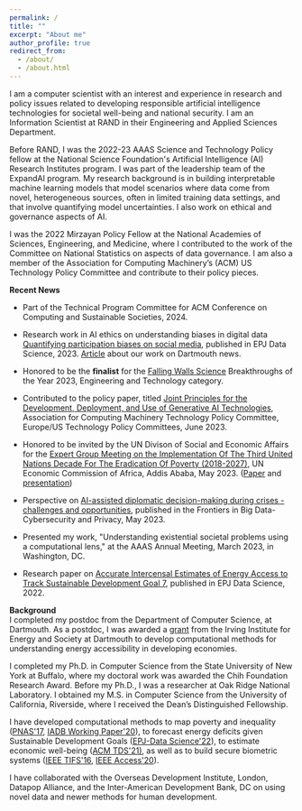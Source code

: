 ```yaml
---
permalink: /
title: ""
excerpt: "About me"
author_profile: true
redirect_from: 
  - /about/
  - /about.html
---
```

I am a computer scientist with an interest and experience in research and policy issues related to developing responsible artificial intelligence technologies for societal well-being and national security. I am an Information Scientist at RAND in their Engineering and Applied Sciences Department. 

Before RAND, I was the 2022-23 AAAS Science and Technology Policy fellow at the National Science Foundation's Artificial Intelligence (AI) Research Institutes program. I was part of the leadership team of the ExpandAI program. My research background is in building interpretable machine learning models that model scenarios where data come from novel, heterogeneous sources, often in limited training data settings, and that involve quantifying model uncertainties. I also work on ethical and governance aspects of AI. 

I was the 2022 Mirzayan Policy Fellow at the National Academies of Sciences, Engineering, and Medicine, where I contributed to the work of the Committee on National Statistics on aspects of data governance. I am also a member of the Association for Computing Machinery’s (ACM) US Technology Policy Committee and contribute to their policy pieces.

<b> Recent News</b> 
* Part of the Technical Program Committee for ACM Conference on Computing and Sustainable Societies, 2024.
* Research work in AI ethics on understanding biases in digital data <a href="https://epjdatascience.springeropen.com/articles/10.1140/epjds/s13688-023-00405-6">Quantifying participation biases on social media</a>, published in EPJ Data Science, 2023. <a href="https://home.dartmouth.edu/news/2023/09/defining-participation-bias-social-media">Article</a> about our work on Dartmouth news.

* Honored to be the <b>finalist</b> for the <a href="https://falling-walls.com/science-summit/finalists/">Falling Walls Science</a> Breakthroughs of the Year 2023, Engineering and Technology category.

* Contributed to the policy paper, titled <a href="https://www.acm.org/binaries/content/assets/public-policy/ustpc-approved-generative-ai-principles">Joint Principles for the Development, Deployment, and Use of Generative AI Technologies</a>, Association for Computing Machinery Technology Policy Committee, Europe/US Technology Policy Committees, June 2023.

* Honored to be invited by the UN Divison of Social and Economic Affairs for the <a href="https://social.desa.un.org/events/egm-third-un-decade-eradication-poverty">Expert Group Meeting on the Implementation Of The Third United Nations Decade For The Eradication Of Poverty (2018-2027)</a>, UN Economic Commission of Africa, Addis Ababa, May 2023. (<a href="https://social.desa.un.org/sites/default/files/inline-files/POKHRIYAL_Paper.rev_.pdf">Paper</a> and <a href="https://social.desa.un.org/sites/default/files/inline-files/Neeti%20Pokhriyal_PPT.rev_.pdf">presentation</a>)

* Perspective on <a href="https://www.frontiersin.org/articles/10.3389/fdata.2023.1183313/full">AI-assisted diplomatic decision-making during crises - challenges and opportunities</a>, published in the Frontiers in Big Data-Cybersecurity and Privacy, May 2023.

* Presented my work, "Understanding existential societal problems using a computational lens," at the AAAS Annual Meeting, March 2023, in Washington, DC.

* Research paper on <a href="https://epjdatascience.springeropen.com/articles/10.1140/epjds/s13688-022-00371-5">Accurate Intercensal Estimates of Energy Access to Track Sustainable Development Goal 7</a>, published in EPJ Data Science, 2022. 

<b>Background</b>  
I completed my postdoc from the Department of Computer Science, at Dartmouth. As a postdoc, I was awarded a <a href="https://irving.dartmouth.edu/research/funding-faculty-and-researchers/funded-projects/mapping-country-wide-energy-access-majority">grant</a> from the Irving Institute for Energy and Society at Dartmouth to develop computational methods for understanding energy accessibility in developing economies. 

I completed my Ph.D. in Computer Science from the State University of New York at Buffalo, where my doctoral work was awarded the Chih Foundation Research Award. Before my Ph.D., I was a researcher at Oak Ridge National Laboratory. I obtained my M.S. in Computer Science from the University of California, Riverside, where I received the Dean’s Distinguished Fellowship. 

I have developed computational methods to map poverty and inequality (<a href="https://www.pnas.org/content/114/46/E9783">PNAS'17</a>, <a href="https://publications.iadb.org/en/estimating-and-forecasting-income-poverty-and-inequality-in-haiti-using-satellite-imagery-and-mobile-phone-data">IADB Working Paper'20</a>), to forecast energy deficits given Sustainable Development Goals (<a href="https://epjdatascience.springeropen.com/articles/10.1140/epjds/s13688-022-00371-5">EPJ-Data Science'22</a>), to estimate economic well-being (<a href="https://dl.acm.org/doi/10.1145/3498332">ACM TDS'21)</a>, as well as to build secure biometric systems (<a href="assets/docs/ieee_tifs.pdf">IEEE TIFS'16</a>, <a href="https://ieeexplore.ieee.org/document/9157880">IEEE Access'20</a>). 

I have collaborated with the Overseas Development Institute, London, Datapop Alliance, and the Inter-American Development Bank, DC on using novel data and newer methods for human development.

